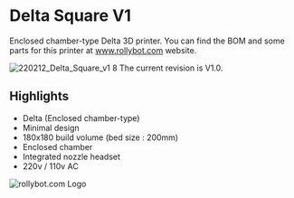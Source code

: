 # Delta Square V1
Enclosed chamber-type Delta 3D printer.
You can find the BOM and some parts for this printer at www.rollybot.com website.

![220212_Delta_Square_v1 8](https://user-images.githubusercontent.com/5675424/153714069-bbfda10c-5646-44ac-a66e-31f59e82a46c.jpg)
The current revision is V1.0.

## Highlights
- Delta (Enclosed chamber-type)
- Minimal design
- 180x180 build volume (bed size : 200mm)
- Enclosed chamber
- Integrated nozzle headset
- 220v / 110v AC


![rollybot.com Logo](https://rollybot.com/web/upload/category/logo/v2_550c76f65a6b750917e15b3e736b1d1f_YiVXFziCf1_top.jpg)
